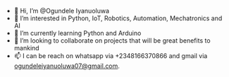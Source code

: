 - 👋 Hi, I’m @Ogundele Iyanuoluwa
- 👀 I’m interested in Python, IoT, Robotics, Automation, Mechatronics and AI
- 🌱 I’m currently learning Python and Arduino
- 💞️ I’m looking to collaborate on projects that will be great benefits to mankind
- 📫 I can be reach on whatsapp via +2348166370866 and gmail via ogundeleiyanuoluwa07@gmail.com.

